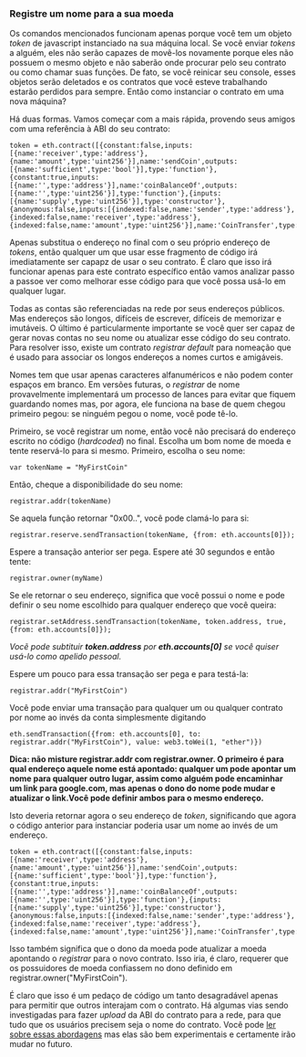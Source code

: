 <!-- "git+https://github.com/ethereum/go-ethereum.wiki.git/Contract-Tutorial.md" -->
<!--Versão Publicada-->

### Registre um nome para a sua moeda

Os comandos mencionados funcionam apenas porque você tem um objeto *token* de javascript instanciado na sua máquina local. Se você enviar *tokens* a alguém, eles não serão capazes de movê-los novamente porque eles não possuem o mesmo objeto e não saberão onde procurar pelo seu contrato ou como chamar suas funções. De fato, se você reinicar seu console, esses objetos serão deletados e os contratos que você esteve trabalhando estarão perdidos para sempre. Então como instanciar o contrato em uma nova máquina?

Há duas formas. Vamos começar com a mais rápida, provendo seus amigos com uma referência à ABI do seu contrato:

    token = eth.contract([{constant:false,inputs:[{name:'receiver',type:'address'},{name:'amount',type:'uint256'}],name:'sendCoin',outputs:[{name:'sufficient',type:'bool'}],type:'function'},{constant:true,inputs:[{name:'',type:'address'}],name:'coinBalanceOf',outputs:[{name:'',type:'uint256'}],type:'function'},{inputs:[{name:'supply',type:'uint256'}],type:'constructor'},{anonymous:false,inputs:[{indexed:false,name:'sender',type:'address'},{indexed:false,name:'receiver',type:'address'},{indexed:false,name:'amount',type:'uint256'}],name:'CoinTransfer',type:'event'}]).at('0x4a4ce7844735c4b6fc66392b200ab6fe007cfca8')

Apenas substitua o endereço no final com o seu próprio endereço de *tokens*, então qualquer um que usar esse fragmento de código irá imediatamente ser capapz de usar o seu contrato. É claro que isso irá funcionar apenas para este contrato específico então vamos analizar passo a passoe ver como melhorar esse código para que você possa usá-lo em qualquer lugar.

Todas as contas são referenciadas na rede por seus endereços públicos. Mas endereços são longos, difíceis de escrever, difíceis de memorizar e imutáveis. O último é particularmente importante se você quer ser capaz de gerar novas contas no seu nome ou atualizar esse código do seu contrato. Para resolver isso, existe um contrato *registrar default* para nomeação que é usado para associar os longos endereços a nomes curtos e amigáveis.

Nomes tem que usar apenas caracteres alfanuméricos e não podem conter espaços em branco. Em versões futuras, o *registrar* de nome provavelmente implementará um processo de lances para evitar que fiquem guardando nomes mas, por agora, ele funciona na base de quem chegou primeiro pegou: se ninguém pegou o nome, você pode tê-lo.

Primeiro, se você registrar um nome, então você não precisará do endereço escrito no código (*hardcoded*) no final. Escolha um bom nome de moeda e tente reservá-lo para si mesmo. Primeiro, escolha o seu nome:

    var tokenName = "MyFirstCoin"

Então, cheque a disponibilidade do seu nome:

    registrar.addr(tokenName)

Se aquela função retornar "0x00..", você pode clamá-lo para si:

    registrar.reserve.sendTransaction(tokenName, {from: eth.accounts[0]});


Espere a transação anterior ser pega. Espere até 30 segundos e então tente:

    registrar.owner(myName)

Se ele retornar o seu endereço, significa que você possui o nome e pode definir o seu nome escolhido para qualquer endereço que você queira:

    registrar.setAddress.sendTransaction(tokenName, token.address, true,{from: eth.accounts[0]});

_Vocẽ pode subtituir **token.address** por **eth.accounts[0]** se você quiser usá-lo como apelido pessoal._

Espere um pouco para essa transação ser pega e para testá-la:

    registrar.addr("MyFirstCoin")

Você pode enviar uma transação para qualquer um ou qualquer contrato por nome ao invés da conta simplesmente digitando 

    eth.sendTransaction({from: eth.accounts[0], to: registrar.addr("MyFirstCoin"), value: web3.toWei(1, "ether")})

**Dica: não misture registrar.addr com registrar.owner. O primeiro é para qual endereço aquele nome está apontado: qualquer um pode apontar um nome para qualquer outro lugar, assim como alguém pode encaminhar um link para google.com, mas apenas o dono do nome pode mudar e atualizar o link.Você pode definir ambos para o mesmo endereço.**

Isto deveria retornar agora o seu endereço de *token*, significando que agora o código anterior para instanciar poderia usar um nome ao invés de um endereço.

    token = eth.contract([{constant:false,inputs:[{name:'receiver',type:'address'},{name:'amount',type:'uint256'}],name:'sendCoin',outputs:[{name:'sufficient',type:'bool'}],type:'function'},{constant:true,inputs:[{name:'',type:'address'}],name:'coinBalanceOf',outputs:[{name:'',type:'uint256'}],type:'function'},{inputs:[{name:'supply',type:'uint256'}],type:'constructor'},{anonymous:false,inputs:[{indexed:false,name:'sender',type:'address'},{indexed:false,name:'receiver',type:'address'},{indexed:false,name:'amount',type:'uint256'}],name:'CoinTransfer',type:'event'}]).at(registrar.addr("MyFirstCoin"))

Isso também significa que o dono da moeda pode atualizar a moeda apontando o *registrar* para o novo contrato. Isso iria, é claro, requerer que os possuidores de moeda confiassem no dono definido em registrar.owner("MyFirstCoin").

É claro que isso é um pedaço de código um tanto desagradável apenas para permitir que outros interajam com o contrato. Há algumas vias sendo investigadas para fazer *upload* da ABI do contrato para a rede, para que tudo que os usuários precisem seja o nome do contrato. Você pode [ler sobre essas abordagens](https://github.com/ethereum/go-ethereum/wiki/Contracts-and-Transactions#natsp) mas elas são bem experimentais e certamente irão mudar no futuro.
